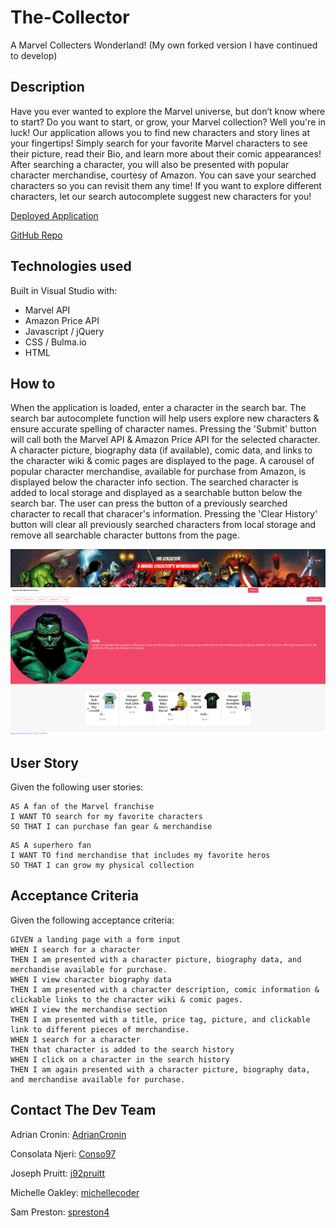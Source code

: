 # The-Collector 
A Marvel Collecters Wonderland!
(My own forked version I have continued to develop)

## Description
Have you ever wanted to explore the Marvel universe, but don’t know where to start? Do you want to start, or grow, your Marvel collection? Well you're in luck! Our application allows you to find new characters and story lines at your fingertips! Simply search for your favorite Marvel characters to see their picture, read their Bio, and learn more about their comic appearances! After searching a character, you will also be presented with popular character merchandise, courtesy of Amazon. You can save your searched characters so you can revisit them any time! If you want to explore different characters, let our search autocomplete suggest new characters for you!


[Deployed Application](https://adriancronin.github.io/The-Collector-2-Electric-Bugaloo/)

[GitHub Repo](https://github.com/AdrianCronin/The-Collector-2-Electric-Bugaloo)

## Technologies used
Built in Visual Studio with:
* Marvel API
* Amazon Price API
* Javascript / jQuery
* CSS / Bulma.io
* HTML

## How to
When the application is loaded, enter a character in the search bar. The search bar autocomplete function will help users explore new characters & ensure accurate spelling of character names. Pressing the 'Submit' button will call both the Marvel API & Amazon Price API for the selected character. A character picture, biography data (if available), comic data, and links to the character wiki & comic pages are displayed to the page. A carousel of popular character merchandise, available for purchase from Amazon, is displayed below the character info section. The searched character is added to local storage and displayed as a searchable button below the search bar. The user can press the button of a previously searched character to recall that characer's information. Pressing the 'Clear History' button will clear all previously searched characters from local storage and remove all searchable character buttons from the page.

![The Collector Home Page 1](./assets/images/screenshot3.png)

## User Story
Given the following user stories:

```
AS A fan of the Marvel franchise
I WANT TO search for my favorite characters
SO THAT I can purchase fan gear & merchandise
```
```
AS A superhero fan
I WANT TO find merchandise that includes my favorite heros
SO THAT I can grow my physical collection
```

## Acceptance Criteria
Given the following acceptance criteria:

```
GIVEN a landing page with a form input
WHEN I search for a character
THEN I am presented with a character picture, biography data, and merchandise available for purchase.
WHEN I view character biography data
THEN I am presented with a character description, comic information & clickable links to the character wiki & comic pages.
WHEN I view the merchandise section
THEN I am presented with a title, price tag, picture, and clickable link to different pieces of merchandise.
WHEN I search for a character
THEN that character is added to the search history
WHEN I click on a character in the search history
THEN I am again presented with a character picture, biography data, and merchandise available for purchase.
```

## Contact The Dev Team
Adrian Cronin: [AdrianCronin](https://github.com/AdrianCronin)

Consolata Njeri: [Conso97](https://github.com/Conso97)

Joseph Pruitt: [j92pruitt](https://github.com/j92pruitt)

Michelle Oakley: [michellecoder](https://github.com/michellecoder)

Sam Preston: [spreston4](https://github.com/spreston4)
